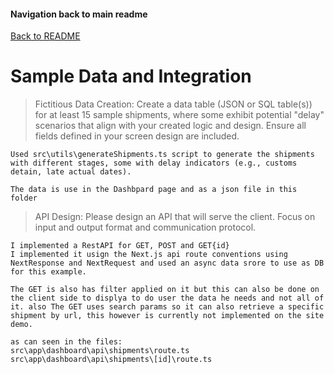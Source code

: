#### Navigation back to main readme

[Back to README](../../README.md)

# Sample Data and Integration

> Fictitious Data Creation: Create a data table (JSON or SQL table(s)) for at least
> 15 sample shipments, where some exhibit potential "delay" scenarios that align
> with your created logic and design. Ensure all fields defined in your screen
> design are included.

    Used src\utils\generateShipments.ts script to generate the shipments with different stages, some with delay indicators (e.g., customs detain, late actual dates).

    The data is use in the Dashbpard page and as a json file in this folder

> API Design: Please design an API that will serve the client. Focus on input and
> output format and communication protocol.

    I implemented a RestAPI for GET, POST and GET{id}
    I implemented it usign the Next.js api route conventions using NextResponse and NextRequest and used an async data srore to use as DB for this example.

    The GET is also has filter applied on it but this can also be done on the client side to displya to do user the data he needs and not all of it. also The GET uses search params so it can also retrieve a specific shipment by url, this however is currently not implemented on the site demo.

    as can seen in the files:
    src\app\dashboard\api\shipments\route.ts
    src\app\dashboard\api\shipments\[id]\route.ts
